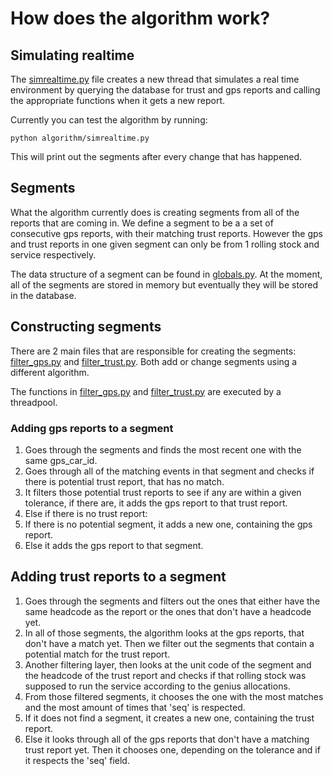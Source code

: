 # How does the algorithm work?

## Simulating realtime
The [simrealtime.py](algorithm/simrealtime.py) file creates a new thread that simulates a real time environment by querying the database for trust and gps reports and calling the appropriate functions when it gets a new report.

Currently you can test the algorithm by running:
```
python algorithm/simrealtime.py
```

This will print out the segments after every change that has happened.

## Segments
What the algorithm currently does is creating segments from all of the reports that are coming in.
We define a segment to be a a set of consecutive gps reports, with their matching trust reports. However the gps and trust reports in one given segment can only be from 1 rolling stock and service respectively.

The data structure of a segment can be found in [globals.py](algorithm/globals.py). At the moment, all of the segments are stored in memory but eventually they will be stored in the database.

## Constructing segments
There are 2 main files that are responsible for creating the segments: [filter_gps.py](algorithm/filter_gps.py) and [filter_trust.py](algorithm/filter_trust.py). Both add or change segments using a different algorithm.

The functions in [filter_gps.py](algorithm/filter_gps.py) and [filter_trust.py](algorithm/filter_trust.py) are executed by a threadpool.

### Adding gps reports to a segment
1. Goes through the segments and finds the most recent one with the same gps_car_id.
2. Goes through all of the matching events in that segment and checks if there is potential trust report, that has no match.
3. It filters those potential trust reports to see if any are within a given tolerance, if there are, it adds the gps report to that trust report.
4. Else if there is no trust report:
  1. If there is no potential segment, it adds a new one, containing the gps report.
  2. Else it adds the gps report to that segment.

## Adding trust reports to a segment
1. Goes through the segments and filters out the ones that either have the same headcode as the report or the ones that don't have a headcode yet.
2. In all of those segments, the algorithm looks at the gps reports, that don't have a match yet. Then we filter out the segments that contain a potential match for the trust report.
3. Another filtering layer, then looks at the unit code of the segment and the headcode of the trust report and checks if that rolling stock was supposed to run the service according to the genius allocations.
4. From those filtered segments, it chooses the one with the most matches and the most amount of times that 'seq' is respected.
  1. If it does not find a segment, it creates a new one, containing the trust report.
  2. Else it looks through all of the gps reports that don't have a matching trust report yet. Then it chooses one, depending on the tolerance and if it respects the 'seq' field.
